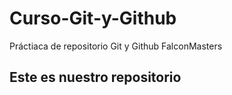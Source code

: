 # Curso-Git-y-Github
Práctiaca de repositorio Git y Github FalconMasters
## Este es nuestro repositorio 
